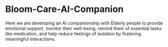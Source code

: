 # Bloom-Care-AI-Companion
Here we are developing an AI companionship with Elderly people to provide emotional support, monitor their well-being, remind them of essential tasks like medication, and help reduce feelings of isolation by fostering meaningful interactions.
